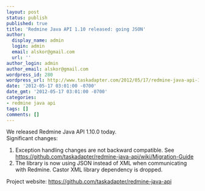 ```yaml
---
layout: post
status: publish
published: true
title: 'Redmine Java API 1.10 released: going JSON'
author:
  display_name: admin
  login: admin
  email: alskor@gmail.com
  url: ''
author_login: admin
author_email: alskor@gmail.com
wordpress_id: 280
wordpress_url: http://www.taskadapter.com/2012/05/17/redmine-java-api-1-10-released-going-json/
date: '2012-05-17 03:01:00 -0700'
date_gmt: '2012-05-17 03:01:00 -0700'
categories:
- redmine java api
tags: []
comments: []
---
```

<p>We released Redmine Java API 1.10.0 today.<br/>Significant changes:<br/>
<ol>
<li>Exception handling changes are not backward compatible. See&nbsp; <a href="https://github.com/taskadapter/redmine-java-api/wiki/Migration-Guide">https://github.com/taskadapter/redmine-java-api/wiki/Migration-Guide</a></li>
<li>The library is now using JSON instead of XML when communicating with Redmine. Castor XML library dependency is dropped.</li></ol>Project website:&nbsp;<a href="https://github.com/taskadapter/redmine-java-api">https://github.com/taskadapter/redmine-java-api</a><br/>
<div><br/></div></p>
